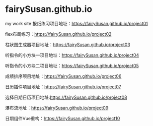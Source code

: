 # fairySusan.github.io
my work site
报纸练习项目地址：https://fairySusan.github.io/project01

flex布局练习：https://fairySusan.github.io/project02

柱状图生成器项目地址：https://fairySusan.github.io/project03

听指令的小方块一项目地址：https://fairySusan.github.io/project04

听指令的小方块二项目地址：https://fairySusan.github.io/project05

成绩排序项目地址：https://fairySusan.github.io/project06

日历插件项目地址：https://fairySusan.github.io/project07

选择日期日历项目地址:https://fairySusan.github.io/project08

瀑布流地址：https://fairySusan.github.io/project09

日期组件Vue重构：https://fairySusan.github.io/project10

